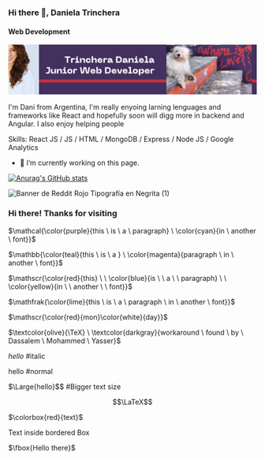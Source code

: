 
<!--
**DaniCima/DaniCima** is a ✨ _special_ ✨ repository because its `README.md` (this file) appears on your GitHub profile.

Here are some ideas to get you started:

- 🔭 I’m currently working on ...
- 🌱 I’m currently learning ...
- 👯 I’m looking to collaborate on ...
- 🤔 I’m looking for help with ...
- 💬 Ask me about ...
- 📫 How to reach me: ...
- 😄 Pronouns: ...
- ⚡ Fun fact: ...
-->
### Hi there 👋, Daniela Trinchera
#### Web Development 
![Web Development ](https://github.com/DaniCima/DaniCima/blob/main/Banner%20.md.png)

I'm Dani from Argentina, I'm really enyoing larning lenguages and frameworks like React and hopefully soon will digg more in backend and Angular.
I also enjoy helping people

Skills: React JS / JS / HTML / MongoDB / Express / Node JS / Google Analytics

- 🔭 I’m currently working on this page. 



[![Anurag's GitHub stats](https://github-readme-stats.vercel.app/api?username=danicima)](https://github.com/danicima/github-readme-stats)

![Banner de Reddit Rojo Tipografía en Negrita (1)](https://user-images.githubusercontent.com/103966642/194775796-fe82c056-e0f3-41a4-8eee-e1a4e2f81966.png)

### Hi there! Thanks for visiting
$\mathcal{\color{purple}{this \ is \ a \ paragraph} \ \color{cyan}{in \ another \ font}}$

$\mathbb{\color{teal}{this \ is \ a } \ \color{magenta}{paragraph \ in \ another \ font}}$

$\mathscr{\color{red}{this} \ \ \color{blue}{is \ \ a \ \ paragraph} \ \ \color{yellow}{in \ \ another \ \ font}}$

$\mathfrak{\color{lime}{this \ is \ a \ paragraph \ in \ another \ font}}$

$\mathscr{\color{red}{mon}\color{white}{day}}$

$\textcolor{olive}{\TeX} \ \textcolor{darkgray}{workaround \ found \ by \ Dassalem \ Mohammed \ Yasser}$

$\textit{hello}$  #italic

$\text{hello}$    #normal

$\Large{hello}$$   #Bigger text size

$$\LaTeX$$

$\colorbox{red}{text}$

Text inside bordered Box 

$\fbox{Hello there}$



